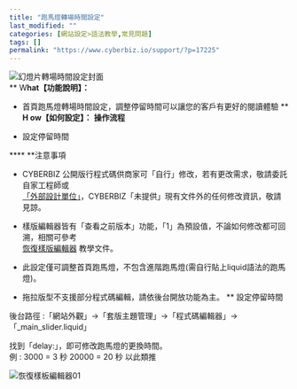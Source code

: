 ```yaml
---
title: "跑馬燈轉場時間設定"
last_modified: ""
categories: [網站設定>語法教學,常見問題]
tags: []
permalink: "https://www.cyberbiz.io/support/?p=17225"
---
```


![幻燈片轉場時間設定封面](https://www.cyberbiz.io/support/wp-content/uploads/2021/07/幻燈片轉場時間設定封面圖.png)  
** W**hat【功能說明】：**

* 首頁跑馬燈轉場時間設定，調整停留時間可以讓您的客戶有更好的閱讀體驗
** **H ow【如何設定】：** **操作流程**  


* 設定停留時間

**** **注意事項  

* CYBERBIZ 公開版行程式碼供商家可「自行」修改，若有更改需求，敬請委託自家工程師或  
[「外部設計單位」](https://docs.google.com/spreadsheets/d/1uvrqOE10xyMVPvUctgOw9HddT9wbty5ZCNnBQCpmlMI/edit?usp=sharing)，CYBERBIZ「未提供」現有文件外的任何修改資訊，敬請見諒。

* 樣版編輯器皆有「查看之前版本」功能，「1」為預設值，不論如何修改都可回溯，相關可參考  
[恢復樣版編輯器](https://www.cyberbiz.io/support/?p=16146) 教學文件。

* 此設定僅可調整首頁跑馬燈，不包含進階跑馬燈(需自行貼上liquid語法的跑馬燈)。
* 拖拉版型不支援部分程式碼編輯，請依後台開放功能為主。
** 設定停留時間  

後台路徑 :「網站外觀」→「套版主題管理」→「程式碼編輯器」→「_main_slider.liquid」  

找到「delay:」，即可修改跑馬燈的更換時間。  
例 : 3000 = 3 秒 20000 = 20 秒 以此類推  

![恢復樣板編輯器01](https://www.cyberbiz.io/support/wp-content/uploads/2021/07/幻燈片轉場時間設定01.png)

